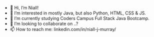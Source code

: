 - 👋 Hi, I’m Niall!
- 👀 I’m interested in mostly Java, but also Python, HTML, CSS & JS.
- 🌱 I’m currently studying Coders Campus Full Stack Java Bootcamp.
- 💞️ I’m looking to collaborate on ..?
- 📫 How to reach me: linkedin.com/in/niall-j-murray/

<!---
Niall-J-Murray/Niall-J-Murray is a ✨ special ✨ repository because its `README.md` (this file) appears on your GitHub profile.
You can click the Preview link to take a look at your changes.
--->
